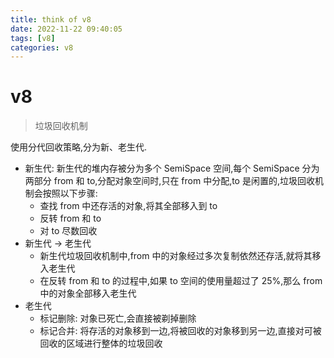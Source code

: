 ```yaml
---
title: think of v8
date: 2022-11-22 09:40:05
tags: [v8]
categories: v8
---
```


# v8

> 垃圾回收机制

  使用分代回收策略,分为新、老生代.

  - 新生代: 新生代的堆内存被分为多个 SemiSpace 空间,每个 SemiSpace 分为两部分 from 和 to,分配对象空间时,只在 from 中分配,to 是闲置的,垃圾回收机制会按照以下步骤:
    - 查找 from 中还存活的对象,将其全部移入到 to
    - 反转 from 和 to
    - 对 to 尽数回收
  - 新生代 -> 老生代
    - 新生代垃圾回收机制中,from 中的对象经过多次复制依然还存活,就将其移入老生代
    - 在反转 from 和 to 的过程中,如果 to 空间的使用量超过了 25%,那么 from 中的对象全部移入老生代
  - 老生代
    - 标记删除: 对象已死亡,会直接被剃掉删除
    - 标记合并: 将存活的对象移到一边,将被回收的对象移到另一边,直接对可被回收的区域进行整体的垃圾回收
